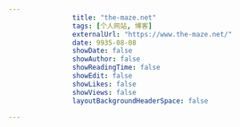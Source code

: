 ---
                title: "the-maze.net"
                tags: [个人网站, 博客]
                externalUrl: "https://www.the-maze.net/"
                date: 9935-08-08
                showDate: false
                showAuthor: false
                showReadingTime: false
                showEdit: false
                showLikes: false
                showViews: false
                layoutBackgroundHeaderSpace: false
                ---

